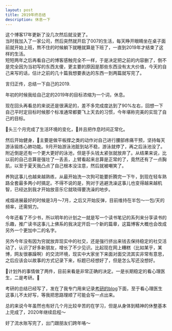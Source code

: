 ```yaml
---
layout: post
title: 2019年终总结
description: 休息一下
---
```


>>>
这个博客17年更新了没几次然后就没更了。   
当时我加入了一家公司，然后突然就开启了007的生活，每天睁开眼睛坐在桌子面前就开始上班，熬不住的时候躺下就睡就算是下班了，一直到2019年才结束了这样的生活。    
短短两年之后再看自己的博客感触完全不一样，于是决定把之前的内容删了，倒不是完全因为当初写的东西太傻，更主要的原因是那些东西没有太大价值，今天的自己来写的话，估计之前的几十篇我想要表达的东西一到两篇就写完了。   

言归正传，总结一下自己的2019.

年初的时候我给自己定的2019年的目标浓缩为一个词，休息。

现在回头再看总的来说还是很满足的，差不多完成度达到了90%左右，回想一下自己平时定目标时候那个标准通常都要飞上天去的习惯，今年堪称完美的实现了自己的目标。

头三个月完成了生活环境的变化，并且把作息时间正常化。

然后开始健身，主要是做平板撑之类的动作对自己进行腰部疼痛干预，坚持每天游泳锻炼心肺功能。9月开始游泳池脏到站不稳，游泳就停了，再之后泳池没了。附近倒是还有一个更大更好的泳池，但是手头钱太紧张就放弃了。从结果来说，比以前的自己总算是强壮了一丢丢，上臂看起来总算是正常的了，竟然还有了一点胸肌，以至于夏天我凸点了自己根本没注意，然后就被嘲笑了。

养狗这事儿也越来越熟练，从最开始洗一次狗可能要折腾完一下午，到现在轻车熟路全套最多两小时搞定。不得不说的是，狗对于逃避洗澡这事儿也变得越来越机智，已经达到我才开始放音乐它就晓得要洗澡的地步。

戒烟进展最好的时候是3月～7月，之后又开始反弹，目前维持在半包～一包/天的频率，还需努力。

今年还看了不少书，所以明年的计划之一就是写一个读书笔记的系列来分享读书的乐趣，推广读书这事儿上佛系的我决定开启一个新的篇章，这篇博客大概也会改成另外一个更加中二的名字。

另外今年没有因为穷就放弃现实中的社交，还是强行挤出来钱去保持稳定的社交活动了，认识了好多新朋友，增长了不少见识。比起现在网上糟糕（比如某乎，某博，网友很暴躁啊）的交流环境，现实中大家坐下来面对面交流其实非常有意思，之后应该会以故事的方式记录下来，标题已经想好了，但是怎么写还没想好。

计划外的事情做了两件，目前来看是非常正确的决定。一是长期稳定的看心理医生，二是考研。

考研的总结已经写了，发在了我专门用来记录[考研的blog](https://ms.lament-z.com)下面，至于看心理医生这事儿不太好写，等我把思路理顺了可能会写一点出来。

总的来说今年虽然也有好几个月比较辛苦的在学习，但是从身体到精神的休整基本上完成了，2020年继续启程～

好了流水账写完了，出门跟朋友们跨年咯～
